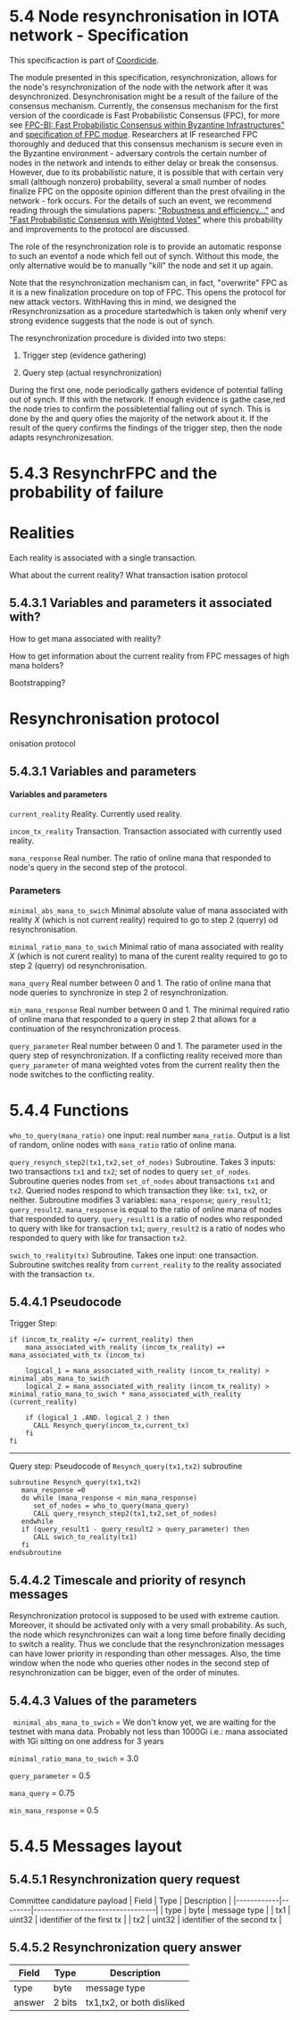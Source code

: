 


# 5.4 Node resynchronisation in IOTA network - Specification 




This specificaction is part of [Coordicide](https://coordicide.iota.org/).



The module presented in this specification, resynchronization, allows for the node's resynchronization of the node with the network after it was desynchronized. Desynchronisation might be a result of the failure of the consensus mechanism.  Currently, the consensus mechanism for the first version of the coordicade is Fast Probabilistic Consensus (FPC), for more see [FPC-BI: Fast Probabilistic Consensus within Byzantine Infrastructures"](https://arxiv.org/abs/1905.10895) and [specification of FPC modue](https://hackmd.io/s/HkFbpbTrU). Researchers at IF researched FPC thoroughly and deduced that this consensus mechanism is secure even in the Byzantine environment - adversary controls the certain number of nodes in the network and intends to either delay or break the consensus. However, due to its probabilistic nature, it is possible that with certain very small (although nonzero) probability, several a small number of nodes finalize FPC on the opposite opinion different than the prest ofvailing in the network - fork occurs. For the details of such an event, we recommend reading through the simulations papers:  ["Robustness and efficiency..."](https://arxiv.org/abs/1911.08787) and ["Fast Probabilistic Consensus with Weighted Votes"](https://www.overleaf.com/project/5e3a96c9ebfeb20001821bb5) where this probability and improvements to the protocol are discussed.



The role of the resynchronization role is to provide an automatic response to such an eventof a node which fell out of synch. Without this mode, the only alternative would be to manually "kill" the node and set it up again. 



Note that the resynchronization mechanism can, in fact, "overwrite" FPC as it is a new finalization procedure on top of FPC. This opens the protocol for new attack vectors. WithHaving this in mind, we designed the rResynchronizsation as a procedure startedwhich is taken only whenif very strong evidence suggests that the node is out of synch. 



The resynchronization procedure is divided into two steps:

1. Trigger step (evidence gathering)

2. Query step (actual resynchronization)



During the first one, node periodically gathers evidence of potential falling out of synch. If this with the network. If enough evidence is gathe case,red the node tries to confirm the possibletential falling out of synch. This is done by the and query ofies the majority of the network about it. If the result of the query confirms the findings of the trigger step, then the node adapts resynchronizesation. 








# 5.4.3 ResynchrFPC and the probability of failure

# Realities 

Each reality is associated with a single transaction. 

What about the current reality? What transaction isation protocol

## 5.4.3.1 Variables and parameters  it associated with?

How to get mana associated with reality?

How to get information about the current reality from FPC messages of high mana holders? 

Bootstrapping? 



# Resynchronisation protocol

onisation protocol

## 5.4.3.1 Variables and parameters 

#### Variables and parameters 






`current_reality` Reality. Currently used reality.



`incom_tx_reality` Transaction. Transaction associated with currently used reality. 



`mana_response` Real number. The ratio of online mana that responded to node's query in the second step of the protocol. 



### Parameters 







`minimal_abs_mana_to_swich` Minimal absolute value of mana associated with reality $X$ (which is not current reality) required to go to step 2 (querry) od resynchronisation. 


`minimal_ratio_mana_to_swich` Minimal ratio of mana associated with reality $X$ (which is not curent reality) to mana of the curent reality required to go to step 2 (querry) od resynchronisation. 


`mana_query`  Real number between 0 and 1. The ratio of online mana that node queries to synchronize in step 2 of resynchronization.



`min_mana_response` Real number between 0 and 1. The minimal required ratio of online mana that responded to a query in step 2 that allows for a continuation of the resynchronization process.



`query_parameter` Real number between 0 and 1. The parameter used in the query step of resynchronization. If a conflicting reality received more than `query_parameter` of mana weighted votes from the current reality then the node switches to the conflicting reality. 




# 5.4.4 Functions



`who_to_query(mana_ratio)`  one input: real number `mana_ratio`. Output is a list of random, online nodes with `mana_ratio` ratio of online mana.


`query_resynch_step2(tx1,tx2,set_of_nodes)` Subroutine. Takes 3 inputs: two transactions `tx1` and `tx2`; set of nodes to query `set_of_nodes`. Subroutine queries nodes from `set_of_nodes` about transactions `tx1` and `tx2`. Queried nodes respond to which transaction they like: `tx1`, `tx2`, or neither. Subroutine modifies 3 variables: `mana_response`; `query_result1`; `query_result2`. `mana_response` is equal to the ratio of online mana of nodes that responded to query. `query_result1` is a ratio of nodes who responded to query with like for transaction `tx1`; `query_result2` is a ratio of nodes who responded to query with like for transaction `tx2`.


 `swich_to_reality(tx)` Subroutine. Takes one input: one transaction. Subroutine switches reality from `current_reality` to the reality associated with the transaction `tx`. 





## 5.4.4.1 Pseudocode

Trigger Step:
```
if (incom_tx_reality =/= current_reality) then
    mana_associated_with_reality (incom_tx_reality) =+ mana_associated_with_tx (incom_tx)
    
    logical_1 = mana_associated_with_reality (incom_tx_reality) >  minimal_abs_mana_to_swich
    logical_2 = mana_associated_with_reality (incom_tx_reality) >  minimal_ratio_mana_to_swich * mana_associated_with_reality (current_reality) 
   
    if (logical_1 .AND. logical_2 ) then
      CALL Resynch_query(incom_tx,current_tx)
    fi   
fi
```
<!--- 
if (local_time mod timestep) then
    for con_real in conflicting_realities
        tx1 = reality_identifier(con_real) 
        tx2 = reality_identifier(curent_reality)
        t_0 = max(timestamp(tx1),timestamp(tx2))
        if (issued_mana(con_real,t_0,local_time) -issued_mana(curent_reality,t_0,local_time) > trigger_parameter) then 
           CALL Resynch_query(tx1,tx2)
        fi
     endfor
fi
-->


--------------------------------
Query step: 
Pseudocode of `Resynch_query(tx1,tx2)` subroutine

```
subroutine Resynch_query(tx1,tx2) 
   mana_response =0
   do while (mana_response < min_mana_response)
      set_of_nodes = who_to_query(mana_query)
      CALL query_resynch_step2(tx1,tx2,set_of_nodes)
   endwhile
   if (query_result1 - query_result2 > query_parameter) then
      CALL swich_to_reality(tx1)
   fi
endsubroutine   
```

## 5.4.4.2 Timescale and priority of resynch messages

Resynchronization protocol is supposed to be used with extreme caution. Moreover, it should be activated only with a very small probability. As such, the node which resynchronizes can wait a long time before finally deciding to switch a reality. Thus we conclude that the resynchronization messages can have lower priority in responding than other messages. Also, the time window when the node who queries other nodes in the second step of resynchronization can be bigger, even of the order of minutes. 





## 5.4.4.3 Values of the parameters

` minimal_abs_mana_to_swich` = We don't know yet, we are waiting for the testnet with mana data. Probably not less than 1000Gi i.e.: mana associated with 1Gi sitting on one address for 3 years

`minimal_ratio_mana_to_swich` = 3.0


`query_parameter` = 0.5

`mana_query` = 0.75 

`min_mana_response` = 0.5





# 5.4.5 Messages layout




## 5.4.5.1 Resynchronization query request

Committee candidature payload
| Field      | Type   | Description                      |
|------------|--------|----------------------------------|
| type       | byte   | message type                     |
| tx1        | uint32 | identifier of the first tx       |
| tx2        | uint32 | identifier of the second tx      |



## 5.4.5.2 Resynchronization query answer


| Field      | Type          | Description                      |
|------------|---------------|----------------------------------|
| type       | byte          | message type                     |
| answer     | 2 bits        | tx1,tx2, or both disliked        |



<!--stackedit_data:
eyJkaXNjdXNzaW9ucyI6eyJVNHJMbzBKa2owc3NTOTE0Ijp7In
RleHQiOiJFYWNoIHJlYWxpdHkgaXMgYXNzb2NpYXRlZCB3aXRo
IGEgc2luZ2xlIHRyYW5zYWN0aW9uLiBcblxuV2hhdCBhYm91dC
B0aGUgY3VycmVudOKApiIsInN0YXJ0IjozNTU3LCJlbmQiOjM4
MzN9LCJYWk9Qa041VWhnbU1wR3V4Ijp7InRleHQiOiJgaW5jb2
1fdHhfcmVhbGl0eWAgVHJhbnNhY3Rpb24uIFRyYW5zYWN0aW9u
IGFzc29jaWF0ZWQgd2l0aCBjdXJyZW50bHkgdXNlZCByZWFs4o
CmIiwic3RhcnQiOjQwNTksImVuZCI6NDE0Mn0sInFZQXdtTWUx
ZlNpbmh6ZE0iOnsidGV4dCI6Im1lc3NhZ2UgdHlwZSAgICAgIC
AgICAgICAgICAgICAgIHxcbnwiLCJzdGFydCI6ODQ3MSwiZW5k
Ijo4NDcxfSwieHBOdWs4MDdRQUw2bnNNViI6eyJzdGFydCI6MT
YzNywiZW5kIjoxNjU0LCJ0ZXh0IjoiZmVsbCBvdXQgb2Ygc3lu
Y2gifSwiSUpubDlqUTRKMWlpNHR1ViI6eyJzdGFydCI6MTcxNy
wiZW5kIjoxNzIzLCJ0ZXh0IjoiXCJraWxsXCIifX0sImNvbW1l
bnRzIjp7ImFhN0w0dTN3WkswN1d4T0IiOnsiZGlzY3Vzc2lvbk
lkIjoiVTRyTG8wSmtqMHNzUzkxNCIsInN1YiI6ImdoOjUwNjYx
ODQ0IiwidGV4dCI6IldoYXQgaXMgdGhlIHJlYWx0aW9uc2hpcC
BiZXR3ZWVuIHRoZXNlIHF1ZXN0aW9ucyBhbmQgdGhlIHNwZWM/
IiwiY3JlYXRlZCI6MTU5NjA5NDY4MTM0MH0sInJrSzBzSkFqWm
lsa3FHRFEiOnsiZGlzY3Vzc2lvbklkIjoiWFpPUGtONVVoZ21N
cEd1eCIsInN1YiI6ImdoOjUwNjYxODQ0IiwidGV4dCI6IkkgZG
9udCB1bmRlcnN0YW5kIHRoaXMiLCJjcmVhdGVkIjoxNTk2MDk0
ODQ1ODUyfSwiMHp6M0dIZE1iWFZnWGJGRCI6eyJkaXNjdXNzaW
9uSWQiOiJxWUF3bU1lMWZTaW5oemRNIiwic3ViIjoiZ2g6NTA2
NjE4NDQiLCJ0ZXh0IjoiT2JqZWN0IHR5cGUiLCJjcmVhdGVkIj
oxNTk2MDk0OTMxMTEzfSwiQm1TbG1hMGVIWjBpYkJYVyI6eyJk
aXNjdXNzaW9uSWQiOiJ4cE51azgwN1FBTDZuc01WIiwic3ViIj
oiZ2g6NjgyNTAzNTAiLCJ0ZXh0Ijoic291bmRzIGluZm9ybWFs
IiwiY3JlYXRlZCI6MTU5NzgwMTYxOTgyNH0sImg2bDlvYXFXZW
UydVpPYjMiOnsiZGlzY3Vzc2lvbklkIjoiSUpubDlqUTRKMWlp
NHR1ViIsInN1YiI6ImdoOjY4MjUwMzUwIiwidGV4dCI6InJlc3
RhcnQiLCJjcmVhdGVkIjoxNTk3ODAxNjM1NjY3fX0sImhpc3Rv
cnkiOlsxMjQxNjk4MDk2LC0xNzY4NDgwMjYyLC0zMTUwNDA1ND
AsLTkzNTMxNDUyMSwxODE3MTM1NTU0LC02OTA1NTY5MjQsLTE1
OTg3Mzk5OSwtNzAwMzIzMzY2XX0=
-->